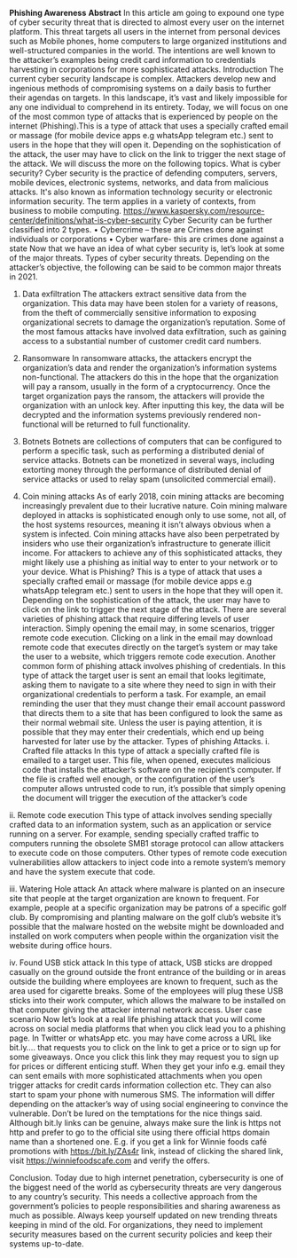 **Phishing Awareness**
**Abstract**
In this article am going to expound one type of cyber security threat that is directed to almost every user on the internet platform. This threat targets all users in the internet from personal devices such as Mobile phones, home computers to large organized institutions and well-structured companies in the world.
The intentions are well known to the attacker’s examples being credit card information to credentials harvesting in corporations for more sophisticated attacks.
Introduction 
The current cyber security landscape is complex. Attackers develop new and ingenious methods of compromising systems on a daily basis to further their agendas on targets. In this landscape, it’s vast and likely impossible for any one individual to comprehend in its entirety.
Today, we will focus on one of the most common type of attacks that is experienced by people on the internet (Phishing).This is a type of attack that uses a specially crafted email or massage (for mobile device apps e.g whatsApp telegram etc.) sent to users in the hope that they will open it. Depending on the sophistication of the attack, the user may have to click on the link to trigger the next stage of the attack. We will discuss the more on the following topics. 
What is cyber security? 
Cyber security is the practice of defending computers, servers, mobile devices, electronic systems, networks, and data from malicious attacks. It's also known as information technology security or electronic information security. The term applies in a variety of contexts, from business to mobile computing. https://www.kaspersky.com/resource-center/definitions/what-is-cyber-security
Cyber Security can be further classified into 2 types. 
•	Cybercrime – these are Crimes done against individuals or corporations 
•	Cyber warfare- this are crimes done against a  state 
Now that we have an idea of what cyber security is, let’s look at some of the major threats.
Types of cyber security threats.
Depending on the attacker’s objective, the following can be said to be common major threats in 2021.
1.	Data exfiltration
The attackers extract sensitive data from the organization. This data may have been stolen for a variety of reasons, from the theft of commercially sensitive information to exposing organizational secrets to damage the organization’s reputation. Some of the most famous attacks have involved data exfiltration, such as gaining access to a substantial number of customer credit card numbers.

2.	Ransomware
In ransomware attacks, the attackers encrypt the organization’s data and render the organization’s information systems non-functional. The attackers do this in the hope that the organization will pay a ransom, usually in the form of a cryptocurrency. Once the target organization pays the ransom, the attackers will provide the organization with an unlock key. After inputting this key, the data will be decrypted and the information systems previously rendered non-functional will be returned to full functionality.

3.	Botnets
Botnets are collections of computers that can be configured to perform a specific task, such as performing a distributed denial of service attacks. Botnets can be monetized in several ways, including extorting money through the performance of distributed denial of service attacks or used to relay spam (unsolicited commercial email).
4.	Coin mining attacks
As of early 2018, coin mining attacks are becoming increasingly prevalent due to their lucrative nature. Coin mining malware deployed in attacks is sophisticated enough only to use some, not all, of the host systems resources, meaning it isn’t always obvious when a system is infected. Coin mining attacks have also been perpetrated by insiders who use their organization’s infrastructure to generate illicit income.
For attackers to achieve any of this sophisticated attacks, they might likely use a phishing as initial way to enter to your network or to your device.
What is Phishing?
This is a type of attack that uses a specially crafted email or massage (for mobile device apps e.g whatsApp telegram etc.) sent to users in the hope that they will open it. Depending on the sophistication of the attack, the user may have to click on the link to trigger the next stage of the attack.
There are several varieties of phishing attack that require differing levels of user interaction. Simply opening the email may, in some scenarios, trigger remote code execution. Clicking on a link in the email may download remote code that executes directly on the target’s system or may take the user to a website, which triggers remote code execution.
Another common form of phishing attack involves phishing of credentials. In this type of attack the target user is sent an email that looks legitimate, asking them to navigate to a site where they need to sign in with their organizational credentials to perform a task. For example, an email reminding the user that they must change their email account password that directs them to a site that has been configured to look the same as their normal webmail site. Unless the user is paying attention, it is possible that they may enter their credentials, which end up being harvested for later use by the attacker.
Types of phishing Attacks.
i.	Crafted file attacks
In this type of attack a specially crafted file is emailed to a target user. This file, when opened, executes malicious code that installs the attacker’s software on the recipient’s computer. If the file is crafted well enough, or the configuration of the user’s computer allows untrusted code to run, it’s possible that simply opening the document will trigger the execution of the attacker’s code

ii.	Remote code execution
This type of attack involves sending specially crafted data to an information system, such as an application or service running on a server. For example, sending specially crafted traffic to computers running the obsolete SMB1 storage protocol can allow attackers to execute code on those computers. Other types of remote code execution vulnerabilities allow attackers to inject code into a remote system’s memory and have the system execute that code.

iii.	Watering Hole attack
An attack where malware is planted on an insecure site that people at the target organization are known to frequent. For example, people at a specific organization may be patrons of a specific golf club. By compromising and planting malware on the golf club’s website it’s possible that the malware hosted on the website might be downloaded and installed on work computers when people within the organization visit the website during office hours.

iv.	Found USB stick attack
In this type of attack, USB sticks are dropped casually on the ground outside the front entrance of the building or in areas outside the building where employees are known to frequent, such as the area used for cigarette breaks. Some of the employees will plug these USB sticks into their work computer, which allows the malware to be installed on that computer giving the attacker internal network access.
User case scenario 
Now let’s look at a real life phishing attack that you will come across on social media platforms that when you click lead you to a phishing page.
In Twitter or whatsApp etc. you may have come across a URL like bit.ly…. that requests you to click on the link to get a price or to sign up for some giveaways. Once you click this link they may request you to sign up for prices or different enticing stuff. When they get your info e.g. email they can sent emails with more sophisticated attachments when you open trigger attacks for credit cards information collection etc. They can also start to spam your phone with numerous SMS.
The information will differ depending on the attacker’s way of using social engineering to convince the vulnerable. Don’t be lured on the temptations for the nice things said. Although bit.ly links can be genuine, always make sure the link is https not http and prefer to go to the official site using there official https domain name than a shortened one. E.g. if you get a link for Winnie foods café promotions with https://bit.ly/ZAs4r  link, instead of clicking the shared link, visit https://winniefoodscafe.com and verify the offers.

Conclusion.
Today due to high internet penetration, cybersecurity is one of the biggest need of the world as cybersecurity threats are very dangerous to any country’s security. This needs a collective approach from the government’s policies to people responsibilities and sharing awareness as much as possible.
Always keep yourself updated on new trending threats keeping in mind of the old. For organizations, they need to implement security measures based on the current security policies and keep their systems up-to-date. 

